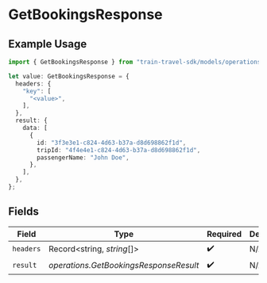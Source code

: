 # GetBookingsResponse

## Example Usage

```typescript
import { GetBookingsResponse } from "train-travel-sdk/models/operations";

let value: GetBookingsResponse = {
  headers: {
    "key": [
      "<value>",
    ],
  },
  result: {
    data: [
      {
        id: "3f3e3e1-c824-4d63-b37a-d8d698862f1d",
        tripId: "4f4e4e1-c824-4d63-b37a-d8d698862f1d",
        passengerName: "John Doe",
      },
    ],
  },
};
```

## Fields

| Field                                  | Type                                   | Required                               | Description                            |
| -------------------------------------- | -------------------------------------- | -------------------------------------- | -------------------------------------- |
| `headers`                              | Record<string, *string*[]>             | :heavy_check_mark:                     | N/A                                    |
| `result`                               | *operations.GetBookingsResponseResult* | :heavy_check_mark:                     | N/A                                    |